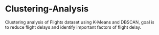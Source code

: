 # Clustering-Analysis
Clustering analysis of Flights dataset using K-Means and DBSCAN, goal is to reduce flight delays and identify important factors of flight delay.
